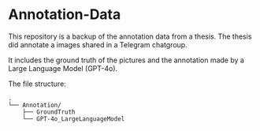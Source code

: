 # Annotation-Data
This repository is a backup of the annotation data from a thesis. The thesis did annotate a images shared in a Telegram chatgroup.

It includes the ground truth of the pictures and the annotation made by a Large Language Model (GPT-4o).

The file structure:
```
.
└── Annotation/
    ├── GroundTruth
    └── GPT-4o_LargeLanguageModel
```
